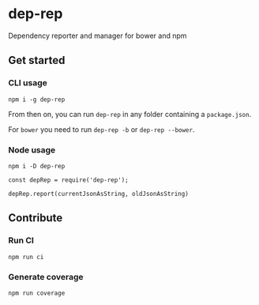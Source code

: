 # dep-rep

Dependency reporter and manager for bower and npm

## Get started

### CLI usage

    npm i -g dep-rep
    
From then on, you can run `dep-rep` in any folder containing a `package.json`.

For `bower` you need to run `dep-rep -b` or `dep-rep --bower`.

### Node usage

    npm i -D dep-rep    

```
const depRep = require('dep-rep');

depRep.report(currentJsonAsString, oldJsonAsString)
```

## Contribute

### Run CI

    npm run ci
    
### Generate coverage
  
    npm run coverage
